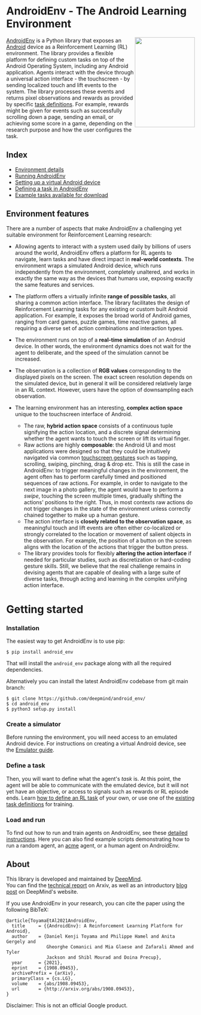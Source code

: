 
# AndroidEnv - The Android Learning Environment

<img align="right" src="docs/images/device_control.gif" width="160" height="240">

[AndroidEnv](https://github.com/deepmind/android_env) is a Python library that
exposes an [Android](https://www.android.com/) device as a Reinforcement
Learning (RL) environment. The library provides a flexible platform for defining
custom tasks on top of the Android Operating System, including any Android
application. Agents interact with the device through a universal action
interface - the touchscreen - by sending localized touch and lift events to the
system. The library processes these events and returns pixel observations and
rewards as provided by specific [task definitions](docs/tasks_guide.md). For
example, rewards might be given for events such as successfully scrolling down a
page, sending an email, or achieving some score in a game, depending on the
research purpose and how the user configures the task.

## Index

*   [Environment details](docs/environment.md)
*   [Running AndroidEnv](docs/instructions.md)
*   [Setting up a virtual Android device](docs/emulator_guide.md)
*   [Defining a task in AndroidEnv](docs/tasks_guide.md)
*   [Example tasks available for download](docs/example_tasks.md)

## Environment features

There are a number of aspects that make AndroidEnv a challenging yet suitable
environment for Reinforcement Learning research:

*   Allowing agents to interact with a system used daily by billions of users
    around the world, AndroidEnv offers a platform for RL agents to navigate,
    learn tasks and have direct impact in **real-world contexts**. The
    environment wraps a simulated Android device, which runs independently from
    the environment, completely unaltered, and works in exactly the same way as
    the devices that humans use, exposing exactly the same features and
    services.

*   The platform offers a virtually infinite **range of possible tasks**, all
    sharing a common action interface. The library facilitates the design of
    Reinforcement Learning tasks for any existing or custom built Android
    application. For example, it exposes the broad world of Android games,
    ranging from card games, puzzle games, time reactive games, all requiring a
    diverse set of action combinations and interaction types.

*   The environment runs on top of a **real-time simulation** of an Android
    device. In other words, the environment dynamics does not wait for the agent
    to deliberate, and the speed of the simulation cannot be increased.

*   The observation is a collection of **RGB values** corresponding to the
    displayed pixels on the screen. The exact screen resolution depends on the
    simulated device, but in general it will be considered relatively large in
    an RL context. However, users have the option of downsampling each
    observation.

*   The learning environment has an interesting, **complex action space** unique
    to the touchscreen interface of Android.

    *   The raw, **hybrid action space** consists of a continuous tuple
        signifying the action location, and a discrete signal determining
        whether the agent wants to touch the screen or lift its virtual finger.
    *   Raw actions are highly **composable**: the Android UI and most
        applications were designed so that they could be intuitively navigated
        via common
        [touchscreen gestures](https://developer.android.com/training/gestures/detector)
        such as tapping, scrolling, swiping, pinching, drag & drop etc. This is
        still the case in AndroidEnv: to trigger meaningful changes in the
        environment, the agent often has to perform carefully timed and
        positioned sequences of raw actions. For example, in order to navigate
        to the next image in a photo gallery, the agent would have to perform a
        *swipe*, touching the screen multiple times, gradually shifting the
        actions' positions to the right. Thus, in most contexts raw actions do
        not trigger changes in the state of the environment unless correctly
        chained together to make up a human gesture.
    *   The action interface is **closely related to the observation space**, as
        meaningful touch and lift events are often either co-localized or
        strongly correlated to the location or movement of salient objects in
        the observation. For example, the position of a button on the screen
        aligns with the location of the actions that trigger the button press.
    *   The library provides tools for flexibly **altering the action
        interface** if needed for particular studies, such as discretization or
        hard-coding gesture skills. Still, we believe that the real challenge
        remains in devising agents that are capable of dealing with a large
        suite of diverse tasks, through acting and learning in the complex
        unifying action interface.

# Getting started

### Installation

The easiest way to get AndroidEnv is to use pip:

```shell
$ pip install android_env
```

That will install the `android_env` package along with all the required
dependencies.

Alternatively you can install the latest AndroidEnv codebase from git main
branch:

```shell
$ git clone https://github.com/deepmind/android_env/
$ cd android_env
$ python3 setup.py install
```

### Create a simulator

Before running the environment, you will need access to an emulated Android
device. For instructions on creating a virtual Android device, see the
[Emulator guide](docs/emulator_guide.md).

### Define a task

Then, you will want to define what the agent's *task* is. At this point, the
agent will be able to communicate with the emulated device, but it will not yet
have an objective, or access to signals such as rewards or RL episode ends.
Learn [how to define an RL task](docs/tasks_guide.md) of your own, or use one of
the [existing task definitions](docs/example_tasks.md) for training.

### Load and run

To find out how to run and train agents on AndroidEnv, see these
[detailed instructions](docs/instructions.md). Here you can also find example
scripts demonstrating how to run a random agent, an
[acme](https://github.com/deepmind/acme) agent, or a human agent on AndroidEnv.

## About

This library is developed and maintained by [DeepMind](http://deepmind.com). \
You can find the [technical report](https://arxiv.org/abs/0000.00000) on Arxiv,
as well as an introductory
[blog post](https://deepmind.com/research/publications/android_env) on
DeepMind's website.

If you use AndroidEnv in your research, you can cite the paper using the
following BibTeX:

```
@article{ToyamaEtAl2021AndroidEnv,
  title     = {{AndroidEnv}: A Reinforcement Learning Platform for Android},
  author    = {Daniel Kenji Toyama and Philippe Hamel and Anita Gergely and
               Gheorghe Comanici and Mia Glaese and Zafarali Ahmed and Tyler
               Jackson and Shibl Mourad and Doina Precup},
  year      = {2021},
  eprint    = {1908.09453},
  archivePrefix = {arXiv},
  primaryClass = {cs.LG},
  volume    = {abs/1908.09453},
  url       = {http://arxiv.org/abs/1908.09453},
}
```

Disclaimer: This is not an official Google product.
